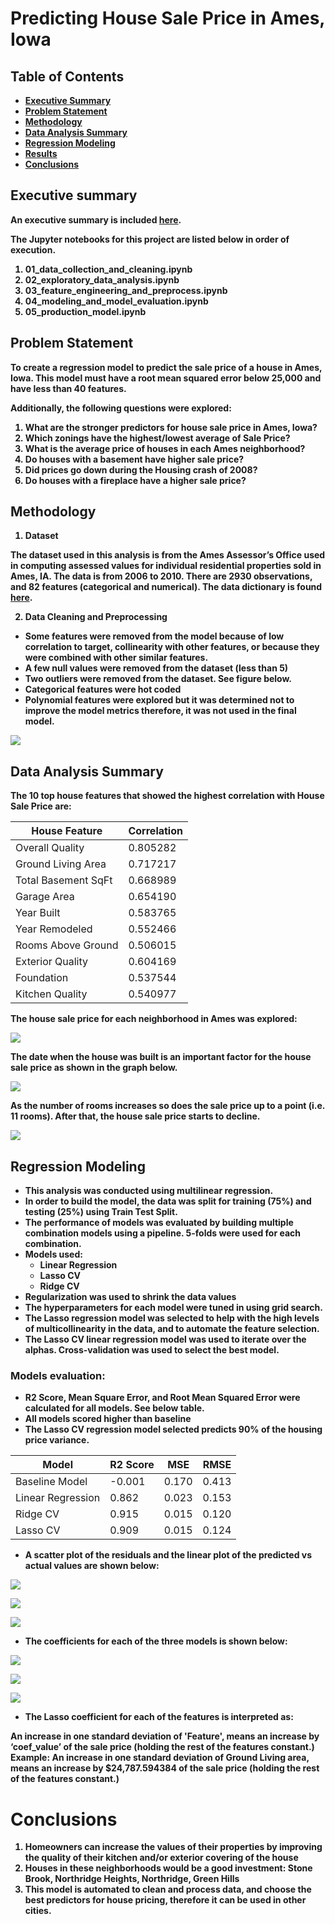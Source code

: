 # <b>Predicting House Sale Price in Ames, Iowa

## Table of Contents

* [Executive Summary](#executive-summary)
* [Problem Statement](#problem-statement)
* [Methodology](#methodology)
* [Data Analysis Summary](#data-analysis-summary)
* [Regression Modeling](#regression-modeling)
* [Results](#results)
* [Conclusions](#conclusions)

## Executive summary
An executive summary is included [here](https://docs.google.com/document/d/1GCIDDshR-uh4fiQK0YoMwQYb89VQfxB9_7W2y-P1trg/edit?usp=sharing).

The Jupyter notebooks for this project are listed below in order of execution.

1. 01_data_collection_and_cleaning.ipynb
2. 02_exploratory_data_analysis.ipynb
3. 03_feature_engineering_and_preprocess.ipynb
4. 04_modeling_and_model_evaluation.ipynb
5. 05_production_model.ipynb

## Problem Statement
To create a regression model to predict the sale price of a house in Ames, Iowa.
This model must have a root mean squared error below 25,000 and have less than 40 features.

Additionally, the following questions were explored:

1. What are the stronger predictors for house sale price in Ames, Iowa?
2. Which zonings have the highest/lowest average of Sale Price?
3. What is the average price of houses in each Ames neighborhood?
4. Do houses with a basement have higher sale price?
5. Did prices go down during the Housing crash of 2008?
6. Do houses with a fireplace have a higher sale price?


## Methodology

1. Dataset

The dataset used in this analysis is from the Ames Assessor’s Office used in computing assessed values for individual residential properties sold in Ames, IA. The data is from 2006 to 2010. There are 2930 observations, and 82 features (categorical and numerical).
The data dictionary is found [here](http://jse.amstat.org/v19n3/decock/DataDocumentation.txt).

2. Data Cleaning and Preprocessing

* Some features were removed from the model because of low correlation to target, collinearity with other features, or because they were combined with other similar features.
* A few null values were removed from the dataset (less than 5)
* Two outliers were removed from the dataset. See figure below.
* Categorical features were hot coded
* Polynomial features were explored but it was determined not to improve the model metrics therefore, it was not used in the final model.

![](images/Fig1_outliers.png)


## Data Analysis Summary

The 10 top house features that showed the highest correlation with House Sale Price are:

| House Feature | Correlation |  
|---|---|
Overall Quality|        0.805282
Ground Living Area|     0.717217
Total Basement SqFt|    0.668989
Garage Area|            0.654190
Year Built|             0.583765
Year Remodeled|         0.552466
Rooms Above Ground|     0.506015
Exterior Quality|       0.604169
Foundation|             0.537544
Kitchen Quality|        0.540977

The house sale price for each neighborhood in Ames was explored:

![](images/Fig2_neighberhoods.png)

The date when the house was built is an important factor for the house sale price as shown in the graph below.

![](images/Fig3_year_built.png)

As the number of rooms increases so does the sale price up to a point (i.e. 11 rooms). After that, the house sale price starts to decline.

![](images/Fig4_rooms.png)

## Regression Modeling
* This analysis was conducted using multilinear regression.
* In order to build the model, the data was split for training (75%) and testing (25%) using Train Test Split.
* The performance of models was evaluated by building multiple combination models using a pipeline. 5-folds were used for each combination.
* Models used:
  - Linear Regression
  - Lasso CV
  - Ridge CV
* Regularization was used to shrink the data values
* The hyperparameters for each model were tuned in using grid search.
* The Lasso regression model was selected to help with the high levels of multicollinearity in the data, and to automate the feature selection.
* The Lasso CV linear regression model was used to iterate over the alphas. Cross-validation was used to select the best model.

### Models evaluation:
- R2 Score, Mean Square Error, and Root Mean Squared Error were calculated for all models. See below table.
- All models scored higher than baseline
- The Lasso CV regression model selected predicts 90% of the housing price variance.

| Model | R2 Score | MSE | RMSE |
|---|---|---|---|
|Baseline Model|-0.001|0.170|0.413|
|Linear Regression|0.862|0.023|0.153|
|Ridge CV|0.915|0.015|0.120|
|Lasso CV|0.909|0.015|0.124|

- A scatter plot of the residuals and the linear plot of the predicted vs actual values are shown below:

![](images/Fig7_lr_eval.png)

![](images/Fig9_ridge_eval.png)

![](images/Fig11_lasso_eval.png)


- The coefficients for each of the three models is shown below:

![](images/Fig8_lr_coeffs.png)

![](images/Fig10_ridge_coeffs.png)

![](images/Fig12_lasso_coeffs.png)



- The Lasso coefficient for each of the features is interpreted as:

 An increase in one standard deviation of 'Feature', means an increase by ‘coef_value’ of the sale price (holding the rest of the features constant.) 
 Example: An increase in one standard deviation of Ground Living area, means an increase by $24,787.594384 of the sale price (holding the rest of the features constant.)


# Conclusions
1. Homeowners can increase the values of their properties by improving the quality of their kitchen and/or exterior covering of the house
2. Houses in these neighborhoods would be a good investment: Stone Brook, Northridge Heights, Northridge, Green Hills
3. This model is automated to clean and process data, and choose the best predictors for house pricing, therefore it can be used in other cities.
